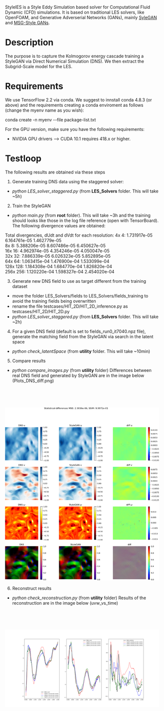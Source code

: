 StylelES is a Style Eddy Simulation based solver for Computational Fluid Dynamic (CFD) simulations.
It is based on traditional LES solvers, like OpenFOAM, and Generative Adverserial Networks (GANs), mainly [SyleGAN](https://github.com/NVlabs/stylegan) and [MSG-Style GANs](https://github.com/akanimax/msg-stylegan-tf).


# Description
The purpose is to capture the Kolmogorov energy cascade training a StyleGAN via Direct Numerical Simulation (DNS). We then extract the Subgrid-Scale model for the LES.


# Requirements
We use TensorFlow 2.2 via conda. We suggest to innstall conda 4.8.3 (or above) and the
requirements creating a conda enviroment as follows (change the myenv name as you wish):

conda create -n myenv --file package-list.txt

For the GPU version, make sure you have the following requirements:

- NVIDIA GPU drivers —> CUDA 10.1 requires 418.x or higher.


# Testloop
The following results are obtained via these steps

1) Generate training DNS data using the staggered solver:
 - *python LES_solver_staggered.py* (from **LES_Solvers** folder. This will take ~5h)

2) Train the StyleGAN
 - *python main.py* (from **root** folder). This will take ~3h and the training should looks like those in the log file reference (open with TensorBoard). The following divergence values are obtained:

Total divergencies, dUdt and dVdt for each resolution:
   4x   4:   1.731917e-05   6.164761e-05   1.462779e-05\
   8x   8:   5.388206e-05   8.607486e-05   6.450627e-05\
  16x  16:   4.962974e-05   4.354246e-05   4.050047e-05\
  32x  32:   7.886339e-05   6.026323e-05   5.852895e-05\
  64x  64:   1.063415e-04   1.476900e-04   1.533099e-04\
 128x 128:   1.184308e-04   1.684770e-04   1.826820e-04\
 256x 256:   1.120220e-04   1.598327e-04   2.454020e-04

3) Generate new DNS field to use as target different from the training dataset
- move the folder LES_Solvers/fields to LES_Solvers/fields_training to avoid the training fields being overwritten
- rename the file testcases/HIT_2D/HIT_2D_inference.py as testcases/HIT_2D/HIT_2D.py
- *python LES_solver_staggered.py* (from **LES_Solvers** folder. This will take ~2h)

4) For a given DNS field (default is set to fields_run0_it7040.npz file), generate the matching field from the StyleGAN via search in the latent space
 - *python check_latentSpace* (from **utility** folder. This will take ~10min)

5) Compare results
 - *python compare_images.py* (from **utility** folder) 
Differences between real DNS field and generated by StyleGAN are in the image below (Plots_DNS_diff.png)
<br/>
<br/>
<br/>

![image info](./utilities/Plots_DNS_diff.png)

6) Reconstruct results
- *python check_reconstruction.py* (from **utility** folder) 
Results of the reconstruction are in the image below (uvw_vs_time)
<br/>
<br/>
<br/>

![image info](./utilities/uvw_vs_time.png)

